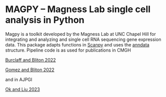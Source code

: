 # MAGPY – Magness Lab single cell analysis in Python

Magpy is a toolkit developed by the Magness Lab at UNC Chapel Hill for integrating and analyzing and single cell RNA sequencing 
gene expression data. This package adapts functions in [Scanpy](https://github.com/scverse/scanpy) and uses the [anndata](https://anndata.readthedocs.io/) structure. 
Pipeline code is as used for publications in CMGH

[Burclaff and Bliton 2022](https://www.cmghjournal.org/article/S2352-345X(22)00034-0/fulltext)

[Gomez and Bliton 2022](https://www.cmghjournal.org/article/S2352-345X(22)00074-1/fulltext)

and in AJPGI

[Ok and Liu 2023](https://journals.physiology.org/doi/full/10.1152/ajpgi.00251.2022)
